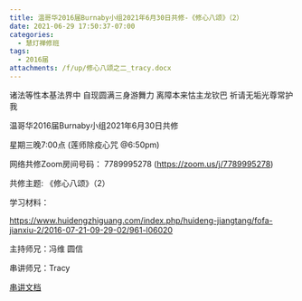 ```yaml
---
title: 温哥华2016届Burnaby小组2021年6月30日共修-《修心八颂》（2）
date: 2021-06-29 17:50:37-07:00
categories:
  - 慧灯禅修班
tags:
  - 2016届
attachments: /f/up/修心八颂之二_tracy.docx
---
```

诸法等性本基法界中 自现圆满三身游舞力 离障本来怙主龙钦巴 祈请无垢光尊常护我

温哥华2016届Burnaby小组2021年6月30日共修 

星期三晚7:00点 (莲师除疫心咒 @6:50pm)

网络共修Zoom房间号码： 7789995278 (<https://zoom.us/j/7789995278>)

共修主题: 《修心八颂》（2）

学习材料：

<https://www.huidengzhiguang.com/index.php/huideng-jiangtang/fofa-jianxiu-2/2016-07-21-09-29-02/961-l06020>


主持师兄：冯维 圆信

串讲师兄：Tracy

[串讲文档](http://huidengchanxiu.net/hdv/f/up/修心八颂之二_tracy.docx)